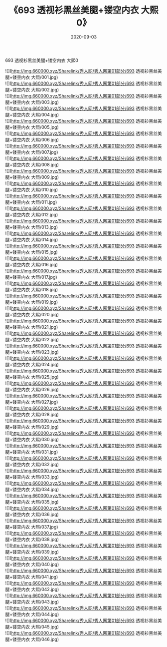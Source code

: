﻿---
layout: post
title:  《693 透视衫黑丝美腿+镂空内衣 大熙0》
date:   2020-09-03
img: http://img.660000.xyz/Sharelink/秀人网/秀人网第01部分/693 透视衫黑丝美腿+镂空内衣 大熙0/000.jpg
categories: [美女, 清纯, 唯美]
---

693 透视衫黑丝美腿+镂空内衣 大熙0

  ![](http://img.660000.xyz/Sharelink/秀人网/秀人网第01部分/693 透视衫黑丝美腿+镂空内衣 大熙/001.jpg) <br> ![](http://img.660000.xyz/Sharelink/秀人网/秀人网第01部分/693 透视衫黑丝美腿+镂空内衣 大熙/002.jpg) <br> ![](http://img.660000.xyz/Sharelink/秀人网/秀人网第01部分/693 透视衫黑丝美腿+镂空内衣 大熙/003.jpg) <br> ![](http://img.660000.xyz/Sharelink/秀人网/秀人网第01部分/693 透视衫黑丝美腿+镂空内衣 大熙/004.jpg) <br> ![](http://img.660000.xyz/Sharelink/秀人网/秀人网第01部分/693 透视衫黑丝美腿+镂空内衣 大熙/005.jpg) <br> ![](http://img.660000.xyz/Sharelink/秀人网/秀人网第01部分/693 透视衫黑丝美腿+镂空内衣 大熙/006.jpg) <br> ![](http://img.660000.xyz/Sharelink/秀人网/秀人网第01部分/693 透视衫黑丝美腿+镂空内衣 大熙/007.jpg) <br> ![](http://img.660000.xyz/Sharelink/秀人网/秀人网第01部分/693 透视衫黑丝美腿+镂空内衣 大熙/008.jpg) <br> ![](http://img.660000.xyz/Sharelink/秀人网/秀人网第01部分/693 透视衫黑丝美腿+镂空内衣 大熙/009.jpg) <br> ![](http://img.660000.xyz/Sharelink/秀人网/秀人网第01部分/693 透视衫黑丝美腿+镂空内衣 大熙/010.jpg) <br> ![](http://img.660000.xyz/Sharelink/秀人网/秀人网第01部分/693 透视衫黑丝美腿+镂空内衣 大熙/011.jpg) <br> ![](http://img.660000.xyz/Sharelink/秀人网/秀人网第01部分/693 透视衫黑丝美腿+镂空内衣 大熙/012.jpg) <br> ![](http://img.660000.xyz/Sharelink/秀人网/秀人网第01部分/693 透视衫黑丝美腿+镂空内衣 大熙/013.jpg) <br> ![](http://img.660000.xyz/Sharelink/秀人网/秀人网第01部分/693 透视衫黑丝美腿+镂空内衣 大熙/014.jpg) <br> ![](http://img.660000.xyz/Sharelink/秀人网/秀人网第01部分/693 透视衫黑丝美腿+镂空内衣 大熙/015.jpg) <br> ![](http://img.660000.xyz/Sharelink/秀人网/秀人网第01部分/693 透视衫黑丝美腿+镂空内衣 大熙/016.jpg) <br> ![](http://img.660000.xyz/Sharelink/秀人网/秀人网第01部分/693 透视衫黑丝美腿+镂空内衣 大熙/017.jpg) <br> ![](http://img.660000.xyz/Sharelink/秀人网/秀人网第01部分/693 透视衫黑丝美腿+镂空内衣 大熙/018.jpg) <br> ![](http://img.660000.xyz/Sharelink/秀人网/秀人网第01部分/693 透视衫黑丝美腿+镂空内衣 大熙/019.jpg) <br> ![](http://img.660000.xyz/Sharelink/秀人网/秀人网第01部分/693 透视衫黑丝美腿+镂空内衣 大熙/020.jpg) <br> ![](http://img.660000.xyz/Sharelink/秀人网/秀人网第01部分/693 透视衫黑丝美腿+镂空内衣 大熙/021.jpg) <br> ![](http://img.660000.xyz/Sharelink/秀人网/秀人网第01部分/693 透视衫黑丝美腿+镂空内衣 大熙/022.jpg) <br> ![](http://img.660000.xyz/Sharelink/秀人网/秀人网第01部分/693 透视衫黑丝美腿+镂空内衣 大熙/023.jpg) <br> ![](http://img.660000.xyz/Sharelink/秀人网/秀人网第01部分/693 透视衫黑丝美腿+镂空内衣 大熙/024.jpg) <br> ![](http://img.660000.xyz/Sharelink/秀人网/秀人网第01部分/693 透视衫黑丝美腿+镂空内衣 大熙/025.jpg) <br> ![](http://img.660000.xyz/Sharelink/秀人网/秀人网第01部分/693 透视衫黑丝美腿+镂空内衣 大熙/026.jpg) <br> ![](http://img.660000.xyz/Sharelink/秀人网/秀人网第01部分/693 透视衫黑丝美腿+镂空内衣 大熙/027.jpg) <br> ![](http://img.660000.xyz/Sharelink/秀人网/秀人网第01部分/693 透视衫黑丝美腿+镂空内衣 大熙/028.jpg) <br> ![](http://img.660000.xyz/Sharelink/秀人网/秀人网第01部分/693 透视衫黑丝美腿+镂空内衣 大熙/029.jpg) <br> ![](http://img.660000.xyz/Sharelink/秀人网/秀人网第01部分/693 透视衫黑丝美腿+镂空内衣 大熙/030.jpg) <br> ![](http://img.660000.xyz/Sharelink/秀人网/秀人网第01部分/693 透视衫黑丝美腿+镂空内衣 大熙/031.jpg) <br> ![](http://img.660000.xyz/Sharelink/秀人网/秀人网第01部分/693 透视衫黑丝美腿+镂空内衣 大熙/032.jpg) <br> ![](http://img.660000.xyz/Sharelink/秀人网/秀人网第01部分/693 透视衫黑丝美腿+镂空内衣 大熙/033.jpg) <br> ![](http://img.660000.xyz/Sharelink/秀人网/秀人网第01部分/693 透视衫黑丝美腿+镂空内衣 大熙/034.jpg) <br> ![](http://img.660000.xyz/Sharelink/秀人网/秀人网第01部分/693 透视衫黑丝美腿+镂空内衣 大熙/035.jpg) <br> ![](http://img.660000.xyz/Sharelink/秀人网/秀人网第01部分/693 透视衫黑丝美腿+镂空内衣 大熙/036.jpg) <br> ![](http://img.660000.xyz/Sharelink/秀人网/秀人网第01部分/693 透视衫黑丝美腿+镂空内衣 大熙/037.jpg) <br> ![](http://img.660000.xyz/Sharelink/秀人网/秀人网第01部分/693 透视衫黑丝美腿+镂空内衣 大熙/038.jpg) <br> ![](http://img.660000.xyz/Sharelink/秀人网/秀人网第01部分/693 透视衫黑丝美腿+镂空内衣 大熙/039.jpg) <br> ![](http://img.660000.xyz/Sharelink/秀人网/秀人网第01部分/693 透视衫黑丝美腿+镂空内衣 大熙/040.jpg) <br> ![](http://img.660000.xyz/Sharelink/秀人网/秀人网第01部分/693 透视衫黑丝美腿+镂空内衣 大熙/041.jpg) <br> ![](http://img.660000.xyz/Sharelink/秀人网/秀人网第01部分/693 透视衫黑丝美腿+镂空内衣 大熙/042.jpg) <br> ![](http://img.660000.xyz/Sharelink/秀人网/秀人网第01部分/693 透视衫黑丝美腿+镂空内衣 大熙/043.jpg) <br> ![](http://img.660000.xyz/Sharelink/秀人网/秀人网第01部分/693 透视衫黑丝美腿+镂空内衣 大熙/044.jpg) <br> ![](http://img.660000.xyz/Sharelink/秀人网/秀人网第01部分/693 透视衫黑丝美腿+镂空内衣 大熙/045.jpg) <br> ![](http://img.660000.xyz/Sharelink/秀人网/秀人网第01部分/693 透视衫黑丝美腿+镂空内衣 大熙/046.jpg) <br>